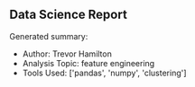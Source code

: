 ## Data Science Report

Generated summary:

- Author: Trevor Hamilton
- Analysis Topic: feature engineering
- Tools Used: ['pandas', 'numpy', 'clustering']
